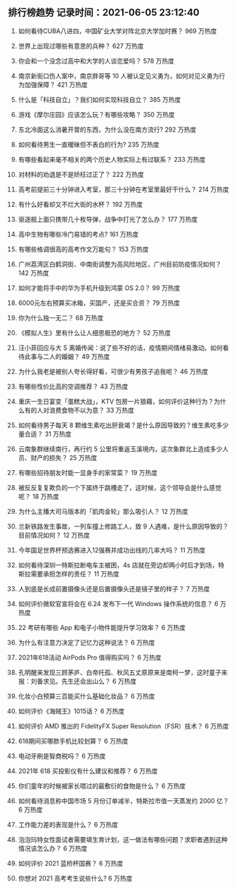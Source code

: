 
## 排行榜趋势 记录时间：2021-06-05 23:12:40
  
  1. 如何看待CUBA八进四，中国矿业大学对阵北京大学加时赛？ 969 万热度
    
  2. 世界上出现过哪些有意思的兵种？ 627 万热度
    
  3. 你会和一个没念过高中和大学的人谈恋爱吗？ 578 万热度
    
  4. 南京新街口伤人案中，南京胖哥等 10 人被认定见义勇为，如何对见义勇为行为加强保障？ 421 万热度
    
  5. 什么是「科技自立」？我们如何实现科技自立？ 385 万热度
    
  6. 游戏《摩尔庄园》应该怎么玩？有哪些攻略？ 350 万热度
    
  7. 东北冷面这么消暑开胃的东西，为什么没在南方流行? 292 万热度
    
  8. 如何看待男生一直暧昧但不表白的行为? 235 万热度
    
  9. 有哪些看起来毫不相关的两个历史人物实际上有过联系？ 233 万热度
    
  10. 对材料的劝退是不是矫枉过正了？ 222 万热度
    
  11. 高考前提前三十分钟进入考室，那三十分钟在考室里最好干什么？ 214 万热度
    
  12. 有什么好看却又不烂大街的水杯？ 192 万热度
    
  13. 驱逐舰上面只携带几十枚导弹，战争中打光了怎么办？ 177 万热度
    
  14. 高中生物有哪些冷门易错的考点? 161 万热度
    
  15. 有哪些格调很高的高考作文万能句？ 153 万热度
    
  16. 广州荔湾区白鹤洞街、中南街调整为高风险地区，广州目前防疫情况如何？ 142 万热度
    
  17. 如何才能将手中的华为手机升级到鸿蒙 OS 2.0？ 99 万热度
    
  18. 6000元左右预算买冰箱，买国产，还是买合资？ 79 万热度
    
  19. 你为什么独一无二？ 68 万热度
    
  20. 《模拟人生》里有什么让人细思极恐的地方？ 52 万热度
    
  21. 汪小菲回应与大 S 离婚传闻：说了些不好的话，疫情期间情绪易激动。如何看待此事与二人的婚姻？ 49 万热度
    
  22. 为什么我老是被别人夸长得好看，可很少有男孩子追我呢？ 46 万热度
    
  23. 有哪些性价比高的空调推荐？ 43 万热度
    
  24. 重庆一生日宴变「蛋糕大战」，KTV 包房一片狼藉，如何评价这种行为？为什么有的人对浪费食物不以为意？ 33 万热度
    
  25. 如何看待男子每天 8 颗维生素吃出肝衰竭？是什么原因导致的？维生素吃多少量合适？ 31 万热度
    
  26. 云南象群继续南行，再行约 5 公里将重返玉溪境内，这次象群北上造成多少人员、财产的损失？ 25 万热度
    
  27. 有哪些招待朋友时能一显身手的家常菜？ 19 万热度
    
  28. 被反反复复欺负的一个下属终于跳槽走了，这时候，这个领导会是什么感觉呢？ 18 万热度
    
  29. 为什么主播大司马版本的「肌肉金轮」那么吸引人？ 12 万热度
    
  30. 兰新铁路发生事故，一列车撞上修路工人，致 9 人遇难，是什么原因导致的？目前情况如何？ 12 万热度
    
  31. 今年国足世界杯预选赛进入12强赛并成功出线的几率大吗？ 11 万热度
    
  32. 如何看待深圳一特斯拉断电车主被困，4s 店就在旁边却两小时后才到场，特斯拉需要承担怎样的责任？ 11 万热度
    
  33. 人到底是长成前置摄像头还是后置摄像头还是镜子里的样子？ 7 万热度
    
  34. 如何评价微软官宣将会在 6.24 发布下一代 Windows 操作系统的信息？ 6 万热度
    
  35. 22 考研有哪些 App 和电子小物件能提升学习效率？ 6 万热度
    
  36. 为什么有注意力决定了记忆力这种说法？ 6 万热度
    
  37. 2021年618活动  AirPods Pro 值得购买吗？ 6 万热度
    
  38. 孔明醒来发现三顾茅庐、白帝托孤、秋风五丈原原来是南柯一梦，这时童子来报：刘备求见。先生还会出山么？ 6 万热度
    
  39. 化妆小白预算三百能买什么基础化妆品？ 6 万热度
    
  40. 如何评价《海贼王》1015话？ 6 万热度
    
  41. 如何评价 AMD 推出的 FidelityFX Super Resolution（FSR）技术？ 6 万热度
    
  42. 618期间买哪款手机比较划算？ 6 万热度
    
  43. 电动牙刷是智商税吗？ 6 万热度
    
  44. 2021年 618 买投影仪有什么建议和推荐？ 6 万热度
    
  45. 你们童年的时候被家长喂过的最敷衍的食物是什么？ 6 万热度
    
  46. 如何看待消息称中国市场 5 月份订单减半，特斯拉市值一天蒸发约 2000 亿？ 6 万热度
    
  47. 工作能力差的表现是什么？ 6 万热度
    
  48. 泡泡玛特女性面试者需要填生育计划，这一做法有哪些问题？求职者遇到这种情况该怎么办？ 6 万热度
    
  49. 如何评价 2021 蓝桥杯国赛？ 6 万热度
    
  50. 你想对 2021 高考考生说些什么? 6 万热度
    